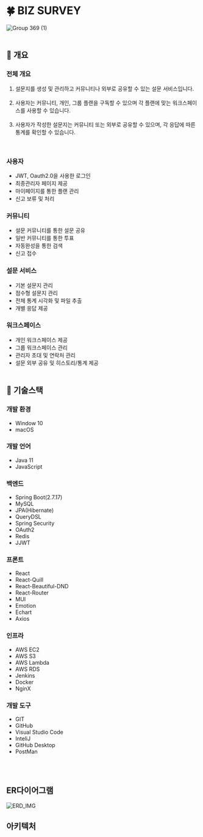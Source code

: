 # 🍀 BIZ SURVEY
![Group 369 (1)](https://github.com/BIPA-8-3/BIZSurvey_FRONT/assets/80444077/37507c2b-69b3-453b-9be3-0b817281f44e)
<br/><br/>
## 🐬 개요

### 전체 개요
1. 설문지를 생성 및 관리하고 커뮤니티나 외부로 공유할 수 있는 설문 서비스입니다.
<br/><br/>
2. 사용자는 커뮤니티, 개인, 그룹 플랜을 구독할 수 있으며 각 플랜에 맞는 워크스페이스를 사용할 수 있습니다. 
<br/><br/>
3. 사용자가 작성한 설문지는 커뮤니티 또는 외부로 공유할 수 있으며, 각 응답에 따른 통계를 확인할 수 있습니다.
<br/>

### 사용자
* JWT, Oauth2.0을 사용한 로그인
* 최종관리자 페이지 제공
* 마이페이지를 통한 플랜 관리
* 신고 보류 및 처리

### 커뮤니티
* 설문 커뮤니티를 통한 설문 공유
* 일반 커뮤니티를 통한 투표
* 자동완성을 통한 검색
* 신고 접수

### 설문 서비스
* 기본 설문지 관리
* 점수형 설문지 관리
* 전체 통계 시각화 및 파일 추출
* 개별 응답 제공

### 워크스페이스
* 개인 워크스페이스 제공
* 그룹 워크스페이스 관리
* 관리자 초대 및 연락처 관리
* 설문 외부 공유 및 히스토리/통계 제공
  <br/><br/>

## 🐠 기술스택
### 개발 환경
* Window 10
* macOS

### 개발 언어
* Java 11
* JavaScript

### 백엔드
* Spring Boot(2.7.17)
* MySQL
* JPA(Hibernate)
* QueryDSL
* Spring Security
* OAuth2
* Redis
* JJWT

### 프론트
* React
* React-Quill
* React-Beautiful-DND
* React-Router
* MUI
* Emotion
* Echart
* Axios

### 인프라
* AWS EC2
* AWS S3
* AWS Lambda
* AWS RDS
* Jenkins
* Docker
* NginX

### 개발 도구
* GIT
* GitHub
* Visual Studio Code
* InteliJ
* GitHub Desktop
* PostMan

<br/><br/>
##  ER다이어그램
![ERD_IMG](https://github.com/BIPA-8-3/BIZSurvey_FRONT/assets/80444077/eab3db88-a1c5-40a4-bb36-387b16e1e1e6)


## 아키텍처

